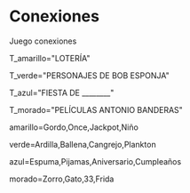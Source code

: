 # Conexiones
Juego conexiones

T_amarillo="LOTERÍA"

T_verde="PERSONAJES DE BOB ESPONJA"

T_azul="FIESTA DE ________"

T_morado="PELÍCULAS ANTONIO BANDERAS"

amarillo=Gordo,Once,Jackpot,Niño

verde=Ardilla,Ballena,Cangrejo,Plankton

azul=Espuma,Pijamas,Aniversario,Cumpleaños 

morado=Zorro,Gato,33,Frida




